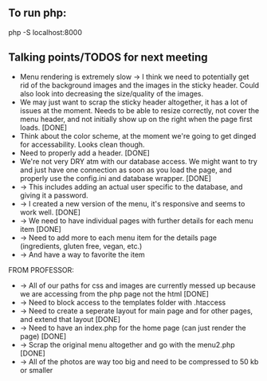 ## To run php:
php -S localhost:8000

## Talking points/TODOS for next meeting
* Menu rendering is extremely slow -> I think we need to potentially get rid of the background images and the images in the sticky header. Could also look into decreasing the size/quality of the images. 
* We may just want to scrap the sticky header altogether, it has a lot of issues at the moment. Needs to be able to resize correctly, not cover the menu header, and not initially show up on the right when the page first loads. [DONE]
* Think about the color scheme, at the moment we're going to get dinged for accessability. Looks clean though. 
* Need to properly add a header. [DONE]
* We're not very DRY atm with our database access. We might want to try and just have one connection as soon as you load the page, and properly use the config.ini and database wrapper. [DONE] 
* -> This includes adding an actual user specific to the database, and giving it a password. 
* -> I created a new version of the menu, it's responsive and seems to work well. [DONE]
* -> We need to have individual pages with further details for each menu item [DONE]
* -> Need to add more to each menu item for the details page (ingredients, gluten free, vegan, etc.)
* -> And have a way to favorite the item

FROM PROFESSOR:
* -> All of our paths for css and images are currently messed up because we are accessing from the php page not the html [DONE]
* -> Need to block access to the templates folder with .htaccess
* -> Need to create a seperate layout for main page and for other pages, and extend that layout [DONE]
* -> Need to have an index.php for the home page (can just render the page) [DONE]
* -> Scrap the original menu altogether and go with the menu2.php [DONE]
* -> All of the photos are way too big and need to be compressed to 50 kb or smaller


